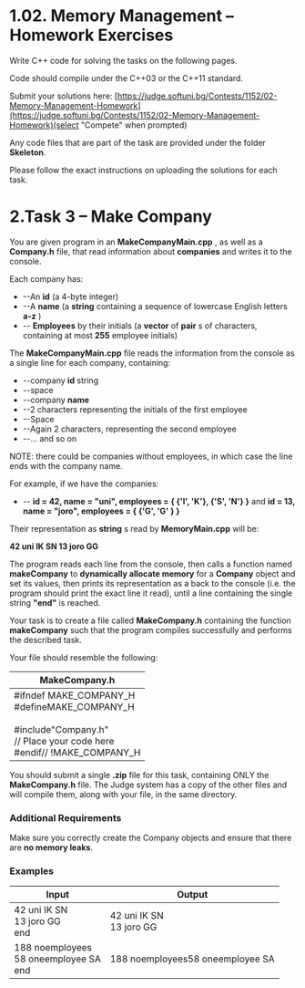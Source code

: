 # 1.02. Memory Management – Homework Exercises

Write C++ code for solving the tasks on the following pages.

Code should compile under the C++03 or the C++11 standard.

Submit your solutions here: [https://judge.softuni.bg/Contests/1152/02-Memory-Management-Homework](https://judge.softuni.bg/Contests/1152/02-Memory-Management-Homework)(select &quot;Compete&quot; when prompted)

Any code files that are part of the task are provided under the folder **Skeleton**.

Please follow the exact instructions on uploading the solutions for each task.

# 2.Task 3 – Make Company

You are given program in an **MakeCompanyMain.cpp** , as well as a **Company.h** file, that read information about **companies** and writes it to the console.

Each company has:

- --An **id** (a 4-byte integer)
- --A **name** (a **string** containing a sequence of lowercase English letters **a-z** )
- -- **Employees** by their initials (a **vector** of **pair** s of characters, containing at most **255** employee initials)

The **MakeCompanyMain.cpp** file reads the information from the console as a single line for each company, containing:

- --company **id** string
- --space
- --company **name**
- --2 characters representing the initials of the first employee
- --Space
- --Again 2 characters, representing the second employee
- --… and so on

NOTE: there could be companies without employees, in which case the line ends with the company name.

For example, if we have the companies:

- -- **id = 42, name = &quot;uni&quot;, employees = { {&#39;I&#39;, &#39;K&#39;}, {&#39;S&#39;, &#39;N&#39;} }** and
**id = 13, name = &quot;joro&quot;, employees = { {&#39;G&#39;, &#39;G&#39; } }**

Their representation as **string** s read by **MemoryMain.cpp** will be:

**42 uni IK SN
13 joro GG**

The program reads each line from the console, then calls a function named **makeCompany** to **dynamically allocate memory** for a **Company** object and set its values, then prints its representation as a back to the console (i.e. the program should print the exact line it read), until a line containing the single string **&quot;end&quot;** is reached.

Your task is to create a file called **MakeCompany.h** containing the function **makeCompany** such that the program compiles successfully and performs the described task.

Your file should resemble the following:

| **MakeCompany.h** |
| --- |
| #ifndef MAKE\_COMPANY\_H <br> #defineMAKE\_COMPANY\_H <br>  <br> #include&quot;Company.h&quot; <br> // Place your code here <br> #endif// !MAKE\_COMPANY\_H |

You should submit a single **.zip** file for this task, containing ONLY the **MakeCompany.h** file. The Judge system has a copy of the other files and will compile them, along with your file, in the same directory.

### Additional Requirements

Make sure you correctly create the Company objects and ensure that there are **no memory leaks**.

### Examples

| **Input** | **Output** |
| --- | --- |
| 42 uni IK SN <br> 13 joro GG <br> end | 42 uni IK SN <br> 13 joro GG |
| 188 noemployees <br> 58 oneemployee SA <br> end | 188 noemployees58 oneemployee SA |
